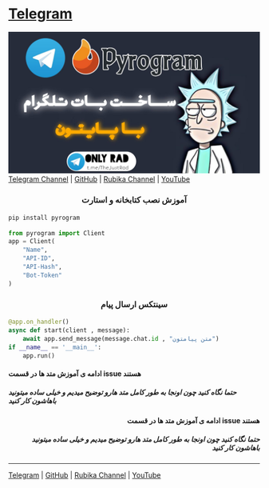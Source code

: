 # <a href="https://github.com/OnlyRad/Telegram">Telegram</a>
<img src="_storage_emulated_0_Android_data_app.rbmain.a_cache_10727723845850_2.jpg" alt="Image">
<a href="https:t.me/TheCommit">Telegram Channel</a> | <a href="https://github.com/OnlyRad">GitHub</a> | <a href="https:rubika.ir/TheLinux">Rubika Channel</a> | 
<a href="https:youtube.com/OnlyCommit">YouTube</a>
<h3 align="center">آموزش نصب کتابخانه و استارت</h3>

```python
pip install pyrogram
```

```python
from pyrogram import Client
app = Client(
    "Name",
    "API-ID",
    "API-Hash",
    "Bot-Token"
)
```
<h3 align="center">سینتکس ارسال پیام</h3>

```python
@app.on_handler()
async def start(client , message):
    await app.send_message(message.chat.id , "متن پیامتون")
if __name__ == '__main__':
    app.run()
```

<h4>ادامه ی آموزش متد ها در قسمت issue هستند</h4>
<h5>حتما نگاه کنید چون اونجا به طور کامل متد هارو توضیح میدیم و خیلی ساده میتونید باهاشون کار کنید</h5>
<h4 align="right">ادامه ی آموزش متد ها در قسمت issue هستند</h4>
<h5 align="right">حتما نگاه کنید چون اونجا به طور کامل متد هارو توضیح میدیم و خیلی ساده میتونید باهاشون کار کنید</h5>


<hr>
<a href="https:t.me/TheCommit">Telegram</a> | <a href="https://github.com/OnlyRad">GitHub</a> | <a href="https:rubika.ir/TheLinux">Rubika Channel</a> | 
<a href="https:youtube.com/OnlyCommit">YouTube</a>
